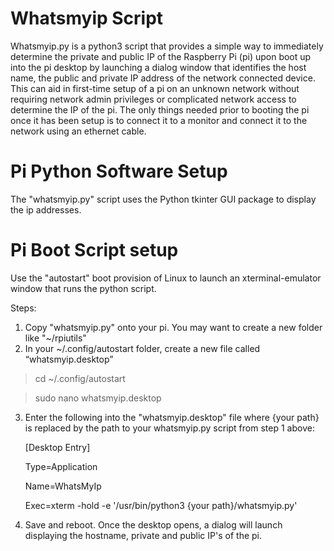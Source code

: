 # Whatsmyip Script
Whatsmyip.py is a python3 script that provides a simple way to immediately determine the private and public IP of the Raspberry Pi (pi) upon boot up into the pi desktop by launching a dialog window that identifies the host name, the public and private IP address of the network connected device.  This can aid in first-time setup of a pi on an unknown network without requiring network admin privileges or complicated network access to determine the IP of the pi.  The only things needed prior to booting the pi once it has been setup is to connect it to a monitor and connect it to the network using an ethernet cable.
# Pi Python Software Setup
The "whatsmyip.py" script uses the Python tkinter GUI package to display the ip addresses.
# Pi Boot Script setup
Use the "autostart" boot provision of Linux to launch an xterminal-emulator window that runs the python script.

Steps:
1. Copy "whatsmyip.py" onto your pi.  You may want to create a new folder like "~/rpiutils"
2. In your ~/.config/autostart folder, create a new file called “whatsmyip.desktop”

  >cd ~/.config/autostart
  
  >sudo nano whatsmyip.desktop
  
3. Enter the following into the "whatsmyip.desktop" file where {your path} is replaced by the path to your whatsmyip.py script from step 1 above:

    [Desktop Entry]

    Type=Application

    Name=WhatsMyIp

    Exec=xterm -hold -e '/usr/bin/python3 {your path}/whatsmyip.py'
  
4. Save and reboot. Once the desktop opens, a dialog will launch displaying the hostname, private and public IP's of the pi.

